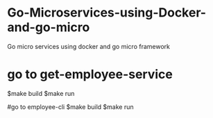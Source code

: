 # Go-Microservices-using-Docker-and-go-micro
Go micro services using docker and go micro framework

# go to get-employee-service
$make build
$make run

#go to employee-cli
$make build
$make run

